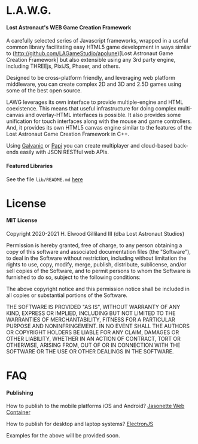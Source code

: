 L.A.W.G.
========

#### Lost Astronaut's WEB Game Creation Framework

A carefully selected series of Javascript frameworks, wrapped in a useful common library facilitating easy HTML5 game development in ways
similar to (http://github.com/LAGameStudio/apolune)[Lost Astronaut Game Creation Framework] but also extensible using any 3rd party engine,
including THREEjs, PixiJS, Phaser, and others.

Designed to be cross-platform friendly, and leveraging web platform middleware, you can create complex 2D and 3D and 2.5D games using some
of the best open source.

LAWG leverages its own interface to provide multiple-engine and HTML coexistence.  This means that useful infrastructure for doing complex
multi-canvas and overlay-HTML interfaces is possible.  It also provides some unification for touch interfaces along with the mouse and
game controllers.  And, it provides its own HTML5 canvas engine similar to the features of the Lost Astronaut Game Creation Framework in C++.

Using [Galvanic](http://github.com/h3rb/galvanic) or [Papi](http://github.com/h3rb/papi) you can create multiplayer and cloud-based back-ends easily with JSON RESTful web APIs.


#### Featured Libraries

See the file ``lib/README.md`` [here](https://github.com/LAGameStudio/lawg/blob/trunk/lib/README.md)


License
=======

#### MIT License

Copyright 2020-2021 H. Elwood Gilliland III (dba Lost Astronaut Studios)

Permission is hereby granted, free of charge, to any person obtaining a copy of this software and associated documentation files (the "Software"), to deal in the Software without restriction, including without limitation the rights to use, copy, modify, merge, publish, distribute, sublicense, and/or sell copies of the Software, and to permit persons to whom the Software is furnished to do so, subject to the following conditions:

The above copyright notice and this permission notice shall be included in all copies or substantial portions of the Software.

THE SOFTWARE IS PROVIDED "AS IS", WITHOUT WARRANTY OF ANY KIND, EXPRESS OR IMPLIED, INCLUDING BUT NOT LIMITED TO THE WARRANTIES OF MERCHANTABILITY, FITNESS FOR A PARTICULAR PURPOSE AND NONINFRINGEMENT. IN NO EVENT SHALL THE AUTHORS OR COPYRIGHT HOLDERS BE LIABLE FOR ANY CLAIM, DAMAGES OR OTHER LIABILITY, WHETHER IN AN ACTION OF CONTRACT, TORT OR OTHERWISE, ARISING FROM, OUT OF OR IN CONNECTION WITH THE SOFTWARE OR THE USE OR OTHER DEALINGS IN THE SOFTWARE.


FAQ
===

#### Publishing

How to publish to the mobile platforms iOS and Android?
[Jasonette Web Container](http://jasonette.com/webcontainer/)

How to publish for desktop and laptop systems?
[ElectronJS](http://electronjs.org)

Examples for the above will be provided soon.